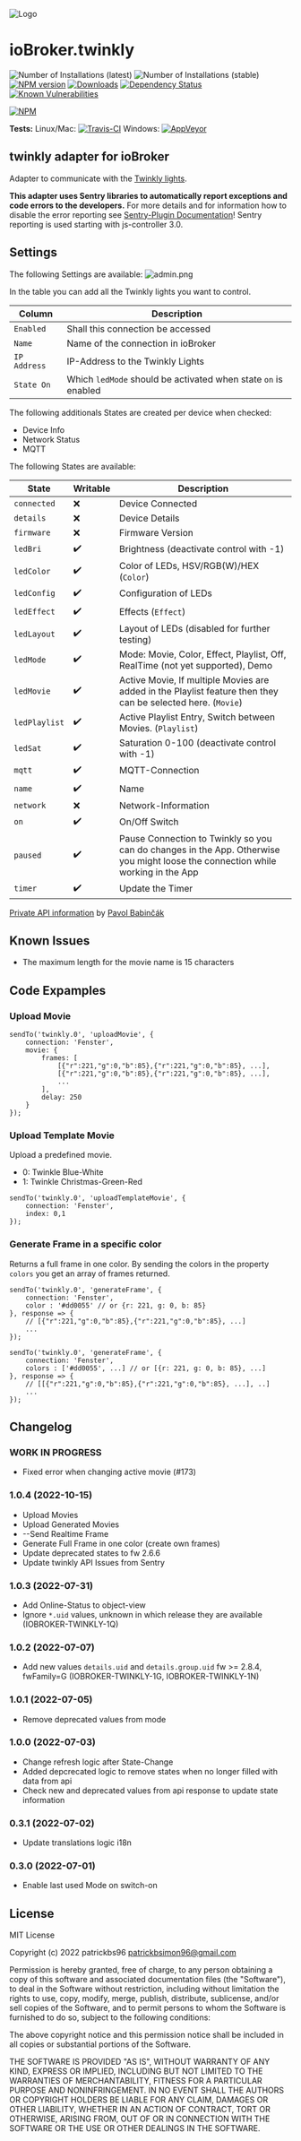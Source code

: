 ![Logo](admin/twinkly.png)
# ioBroker.twinkly

![Number of Installations (latest)](http://iobroker.live/badges/twinkly-installed.svg)
![Number of Installations (stable)](http://iobroker.live/badges/twinkly-stable.svg)
[![NPM version](http://img.shields.io/npm/v/iobroker.twinkly.svg)](https://www.npmjs.com/package/iobroker.twinkly)
[![Downloads](https://img.shields.io/npm/dm/iobroker.twinkly.svg)](https://www.npmjs.com/package/iobroker.twinkly)
[![Dependency Status](https://img.shields.io/david/patrickbs96/iobroker.twinkly.svg)](https://david-dm.org/patrickbs96/iobroker.twinkly)
[![Known Vulnerabilities](https://snyk.io/test/github/patrickbs96/ioBroker.twinkly/badge.svg)](https://snyk.io/test/github/patrickbs96/ioBroker.twinkly)

[![NPM](https://nodei.co/npm/iobroker.twinkly.png?downloads=true)](https://nodei.co/npm/iobroker.twinkly/)

**Tests:** Linux/Mac: [![Travis-CI](https://travis-ci.com/patrickbs96/ioBroker.twinkly.svg)](https://travis-ci.com/github/patrickbs96/ioBroker.twinkly)
Windows: [![AppVeyor](https://ci.appveyor.com/api/projects/status/github/patrickbs96/ioBroker.twinkly?branch=master&svg=true)](https://ci.appveyor.com/project/patrickbs96/ioBroker-twinkly/)


## twinkly adapter for ioBroker

Adapter to communicate with the [Twinkly lights](https://www.twinkly.com/).

**This adapter uses Sentry libraries to automatically report exceptions and code errors to the developers.** For more details and for information how to disable the error reporting see [Sentry-Plugin Documentation](https://github.com/ioBroker/plugin-sentry#plugin-sentry)! Sentry reporting is used starting with js-controller 3.0.

## Settings
The following Settings are available:
![admin.png](img/admin.png)

In the table you can add all the Twinkly lights you want to control. 

| Column       | Description                                                    |
|--------------|----------------------------------------------------------------|
| `Enabled`    | Shall this connection be accessed                              |
| `Name`       | Name of the connection in ioBroker                             |
| `IP Address` | IP-Address to the Twinkly Lights                               |
| `State On`   | Which `ledMode` should be activated when state `on` is enabled |

The following additionals States are created per device when checked:
* Device Info
* Network Status
* MQTT


The following States are available:

| State         | Writable           | Description                                                                                                                     |
|---------------|--------------------|---------------------------------------------------------------------------------------------------------------------------------|
| `connected`   | :x:                | Device Connected                                                                                                                |
| `details`     | :x:                | Device Details                                                                                                                  |
| `firmware`    | :x:                | Firmware Version                                                                                                                |
| `ledBri`      | :heavy_check_mark: | Brightness (deactivate control with -1)                                                                                         |
| `ledColor`    | :heavy_check_mark: | Color of LEDs, HSV/RGB(W)/HEX (`Color`)                                                                                         |
| `ledConfig`   | :heavy_check_mark: | Configuration of LEDs                                                                                                           |
| `ledEffect`   | :heavy_check_mark: | Effects (`Effect`)                                                                                                              |
| `ledLayout`   | :heavy_check_mark: | Layout of LEDs (disabled for further testing)                                                                                   |
| `ledMode`     | :heavy_check_mark: | Mode: Movie, Color, Effect, Playlist, Off, RealTime (not yet supported), Demo                                                   |
| `ledMovie`    | :heavy_check_mark: | Active Movie, If multiple Movies are added in the Playlist feature then they can be selected here. (`Movie`)                    |
| `ledPlaylist` | :heavy_check_mark: | Active Playlist Entry, Switch between Movies. (`Playlist`)                                                                      |
| `ledSat`      | :heavy_check_mark: | Saturation 0-100 (deactivate control with -1)                                                                                   |
| `mqtt`        | :heavy_check_mark: | MQTT-Connection                                                                                                                 |
| `name`        | :heavy_check_mark: | Name                                                                                                                            |
| `network`     | :x:                | Network-Information                                                                                                             |
| `on`          | :heavy_check_mark: | On/Off Switch                                                                                                                   |
| `paused`      | :heavy_check_mark: | Pause Connection to Twinkly so you can do changes in the App. Otherwise you might loose the connection while working in the App |
| `timer`       | :heavy_check_mark: | Update the Timer                                                                                                                |



[Private API information](https://xled-docs.readthedocs.io/en/latest/) by [Pavol Babinčák](https://github.com/scrool)


## Known Issues
* The maximum length for the movie name is 15 characters


## Code Expamples

### Upload Movie
```
sendTo('twinkly.0', 'uploadMovie', {
    connection: 'Fenster',
    movie: {
        frames: [
            [{"r":221,"g":0,"b":85},{"r":221,"g":0,"b":85}, ...],
            [{"r":221,"g":0,"b":85},{"r":221,"g":0,"b":85}, ...],
            ...
        ],
        delay: 250
    }
});
```

### Upload Template Movie
Upload a predefined movie.
- 0: Twinkle Blue-White
- 1: Twinkle Christmas-Green-Red
```
sendTo('twinkly.0', 'uploadTemplateMovie', {
    connection: 'Fenster',
    index: 0,1
});
```

<!--
### Send Realtime Frame
```
sendTo('twinkly.0', 'sendrealtimeframe', {
    connection: 'Fenster',
    frame: [{"r":221,"g":0,"b":85},{"r":221,"g":0,"b":85}, ...]
});
```
-->

### Generate Frame in a specific color
Returns a full frame in one color.
By sending the colors in the property `colors` you get an array of frames returned.
```
sendTo('twinkly.0', 'generateFrame', {
    connection: 'Fenster',
    color : '#dd0055' // or {r: 221, g: 0, b: 85}
}, response => {
    // [{"r":221,"g":0,"b":85},{"r":221,"g":0,"b":85}, ...]
    ...
});

sendTo('twinkly.0', 'generateFrame', {
    connection: 'Fenster',
    colors : ['#dd0055', ...] // or [{r: 221, g: 0, b: 85}, ...]
}, response => {
    // [[{"r":221,"g":0,"b":85},{"r":221,"g":0,"b":85}, ...], ..]
    ...
});
```

## Changelog
<!--
  Placeholder for the next version (at the beginning of the line):
  ### **WORK IN PROGRESS**
-->
### **WORK IN PROGRESS**
* Fixed error when changing active movie (#173)

### 1.0.4 (2022-10-15)
* Upload Movies
* Upload Generated Movies
* --Send Realtime Frame
* Generate Full Frame in one color (create own frames)
* Update deprecated states to fw 2.6.6
* Update twinkly API Issues from Sentry

### 1.0.3 (2022-07-31)
* Add Online-Status to object-view
* Ignore `*.uid` values, unknown in which release they are available (IOBROKER-TWINKLY-1Q)

### 1.0.2 (2022-07-07)
* Add new values `details.uid` and `details.group.uid` fw >= 2.8.4, fwFamily=G (IOBROKER-TWINKLY-1G, IOBROKER-TWINKLY-1N)

### 1.0.1 (2022-07-05)
* Remove deprecated values from mode

### 1.0.0 (2022-07-03)
* Change refresh logic after State-Change
* Added depcrecated logic to remove states when no longer filled with data from api
* Check new and deprecated values from api response to update state information

### 0.3.1 (2022-07-02)
* Update translations logic i18n

### 0.3.0 (2022-07-01)
* Enable last used Mode on switch-on

## License
MIT License

Copyright (c) 2022 patrickbs96 <patrickbsimon96@gmail.com>

Permission is hereby granted, free of charge, to any person obtaining a copy
of this software and associated documentation files (the "Software"), to deal
in the Software without restriction, including without limitation the rights
to use, copy, modify, merge, publish, distribute, sublicense, and/or sell
copies of the Software, and to permit persons to whom the Software is
furnished to do so, subject to the following conditions:

The above copyright notice and this permission notice shall be included in all
copies or substantial portions of the Software.

THE SOFTWARE IS PROVIDED "AS IS", WITHOUT WARRANTY OF ANY KIND, EXPRESS OR
IMPLIED, INCLUDING BUT NOT LIMITED TO THE WARRANTIES OF MERCHANTABILITY,
FITNESS FOR A PARTICULAR PURPOSE AND NONINFRINGEMENT. IN NO EVENT SHALL THE
AUTHORS OR COPYRIGHT HOLDERS BE LIABLE FOR ANY CLAIM, DAMAGES OR OTHER
LIABILITY, WHETHER IN AN ACTION OF CONTRACT, TORT OR OTHERWISE, ARISING FROM,
OUT OF OR IN CONNECTION WITH THE SOFTWARE OR THE USE OR OTHER DEALINGS IN THE
SOFTWARE.
